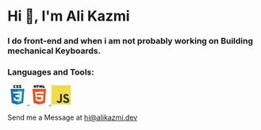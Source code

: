 <h1 align="left">Hi 👋, I'm Ali Kazmi</h1>
<h3 align="left">I do front-end and when i am not probably working on Building mechanical Keyboards.</h3>

<h3 align="left">Languages and Tools:</h3>
<p align="left"> <a href="https://www.w3schools.com/css/" target="_blank" rel="noreferrer"> <img src="https://raw.githubusercontent.com/devicons/devicon/master/icons/css3/css3-original-wordmark.svg" alt="css3" width="40" height="40"/> </a> <a href="https://www.w3.org/html/" target="_blank" rel="noreferrer"> <img src="https://raw.githubusercontent.com/devicons/devicon/master/icons/html5/html5-original-wordmark.svg" alt="html5" width="40" height="40"/> </a> <a href="https://www.w3schools.com/js/"><img src="https://github.com/devicons/devicon/blob/55609aa5bd817ff167afce0d965585c92040787a/icons/javascript/javascript-original.svg" alt="javascript" width="40" height="40"/></a> </p>
<p align=left> Send me a Message at <a href="mailto:hi@alikazmi.dev"> hi@alikazmi.dev </a></p>

